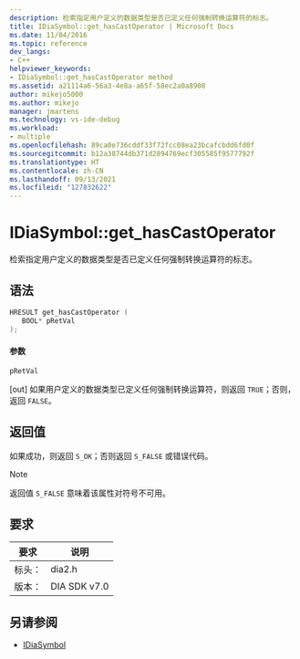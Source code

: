 ```yaml
---
description: 检索指定用户定义的数据类型是否已定义任何强制转换运算符的标志。
title: IDiaSymbol::get_hasCastOperator | Microsoft Docs
ms.date: 11/04/2016
ms.topic: reference
dev_langs:
- C++
helpviewer_keywords:
- IDiaSymbol::get_hasCastOperator method
ms.assetid: a21114a6-56a3-4e8a-a65f-58ec2a0a8908
author: mikejo5000
ms.author: mikejo
manager: jmartens
ms.technology: vs-ide-debug
ms.workload:
- multiple
ms.openlocfilehash: 89ca0e736cddf33f72fcc08ea23bcafcbdd6fd0f
ms.sourcegitcommit: b12a38744db371d2894769ecf305585f9577792f
ms.translationtype: HT
ms.contentlocale: zh-CN
ms.lasthandoff: 09/13/2021
ms.locfileid: "127832622"
---
```

# <a name="idiasymbolget_hascastoperator"></a>IDiaSymbol::get_hasCastOperator
检索指定用户定义的数据类型是否已定义任何强制转换运算符的标志。

## <a name="syntax"></a>语法

```C++
HRESULT get_hasCastOperator ( 
   BOOL* pRetVal
);
```

#### <a name="parameters"></a>参数
 `pRetVal`

[out] 如果用户定义的数据类型已定义任何强制转换运算符，则返回 `TRUE`；否则，返回 `FALSE`。

## <a name="return-value"></a>返回值
 如果成功，则返回 `S_OK`；否则返回 `S_FALSE` 或错误代码。

> [!NOTE]
> 返回值 `S_FALSE` 意味着该属性对符号不可用。

## <a name="requirements"></a>要求

|要求|说明|
|-----------------|-----------------|
|标头：|dia2.h|
|版本：|DIA SDK v7.0|

## <a name="see-also"></a>另请参阅
- [IDiaSymbol](../../debugger/debug-interface-access/idiasymbol.md)
